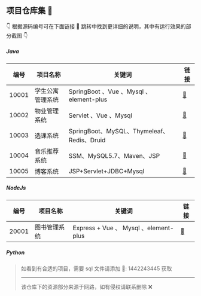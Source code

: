 ## 项目仓库集 🚀

👇 根据源码编号可在下面链接 🔗 跳转中找到更详细的说明，其中有运行效果的部分截图 👇

##### Java

| 编号  | 项目名称         | 关键词                                     | 链接                                                |
| ----- | ---------------- | ------------------------------------------ | --------------------------------------------------- |
| 10001 | 学生公寓管理系统 | SpringBoot 、Vue 、Mysql 、element-plus    | [🔗](./Java/10001.%20%20学生公寓管理系统/README.md) |
| 10002 | 物业管理系统     | Servlet 、Vue 、Mysql                      | [🔗](./Java/10002.%20物业管理系统/vue/README.md)    |
| 10003 | 选课系统         | SpringBoot、MySQL、Thymeleaf、Redis、Druid | [🔗](./Java/10003.%20选课系统/README.md)            |
| 10004 | 音乐推荐系统     | SSM、MySQL5.7、Maven、JSP                  | [🔗](./Java/10004.%20音乐推荐系统/README.md)        |
| 10005 | 博客系统         | JSP+Servlet+JDBC+Mysql                     | [🔗](./Java/10005.%20个人博客系统/README.MD)        |

##### NodeJs

| 编号  | 项目名称     | 关键词                                | 链接                                                    |
| ----- | ------------ | ------------------------------------- | ------------------------------------------------------- |
| 20001 | 图书管理系统 | Express + Vue 、 Mysql 、element-plus | [🔗](./NodeJS/20001.%20%20%20图书管理系统%20/README.md) |

##### Python

> 如看到有合适的项目，需要 sql 文件请添加 🐧: 1442243445 获取
>
> ---
>
> 该仓库下的资源部分来源于网路，如有侵权请联系删除 ❌
